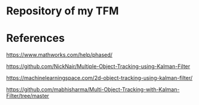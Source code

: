 # Repository of my TFM


# References

https://www.mathworks.com/help/phased/

https://github.com/NickNair/Multiple-Object-Tracking-using-Kalman-Filter

https://machinelearningspace.com/2d-object-tracking-using-kalman-filter/

https://github.com/mabhisharma/Multi-Object-Tracking-with-Kalman-Filter/tree/master

